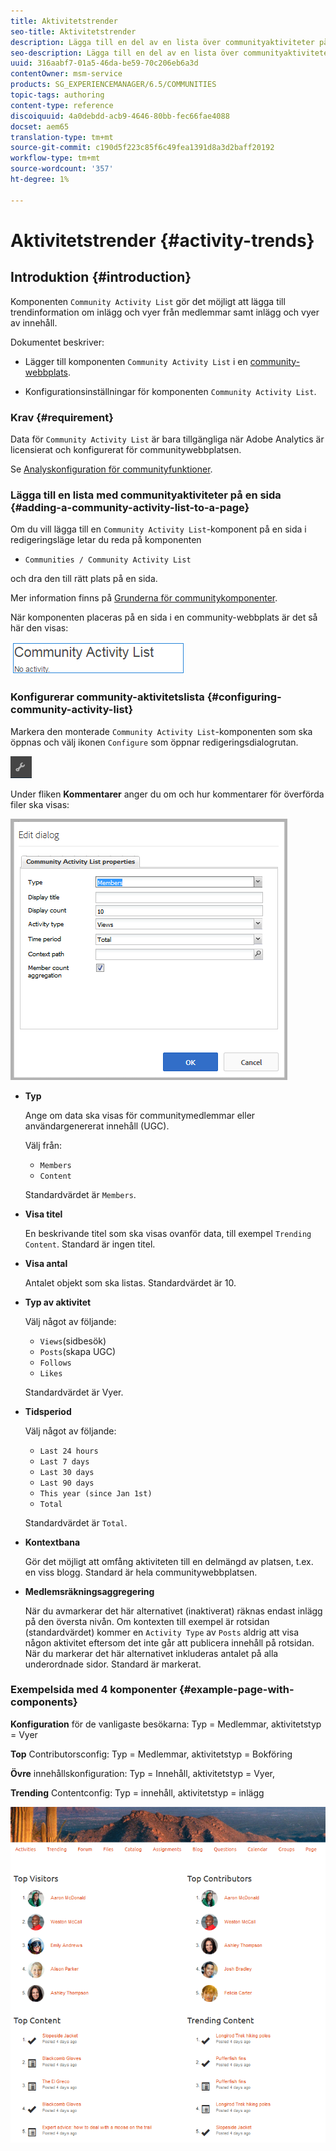 ```yaml
---
title: Aktivitetstrender
seo-title: Aktivitetstrender
description: Lägga till en del av en lista över communityaktiviteter på en sida
seo-description: Lägga till en del av en lista över communityaktiviteter på en sida
uuid: 316aabf7-01a5-46da-be59-70c206eb6a3d
contentOwner: msm-service
products: SG_EXPERIENCEMANAGER/6.5/COMMUNITIES
topic-tags: authoring
content-type: reference
discoiquuid: 4a0debdd-acb9-4646-80bb-fec66fae4088
docset: aem65
translation-type: tm+mt
source-git-commit: c190d5f223c85f6c49fea1391d8a3d2baff20192
workflow-type: tm+mt
source-wordcount: '357'
ht-degree: 1%

---
```



# Aktivitetstrender {#activity-trends}

## Introduktion {#introduction}

Komponenten `Community Activity List` gör det möjligt att lägga till trendinformation om inlägg och vyer från medlemmar samt inlägg och vyer av innehåll.

Dokumentet beskriver:

* Lägger till komponenten `Community Activity List` i en [community-webbplats](/help/communities/overview.md#community-sites).

* Konfigurationsinställningar för komponenten `Community Activity List`.

### Krav {#requirement}

Data för `Community Activity List` är bara tillgängliga när Adobe Analytics är licensierat och konfigurerat för communitywebbplatsen.

Se [Analyskonfiguration för communityfunktioner](/help/communities/analytics.md).

### Lägga till en lista med communityaktiviteter på en sida {#adding-a-community-activity-list-to-a-page}

Om du vill lägga till en `Community Activity List`-komponent på en sida i redigeringsläge letar du reda på komponenten

* `Communities / Community Activity List`

och dra den till rätt plats på en sida.

Mer information finns på [Grunderna för communitykomponenter](/help/communities/basics.md).

När komponenten placeras på en sida i en community-webbplats är det så här den visas:

![communityaktivitet](assets/community-activity.png)

### Konfigurerar community-aktivitetslista {#configuring-community-activity-list}

Markera den monterade `Community Activity List`-komponenten som ska öppnas och välj ikonen `Configure` som öppnar redigeringsdialogrutan.

![konfigurera](assets/configure-new.png)

Under fliken **Kommentarer** anger du om och hur kommentarer för överförda filer ska visas:

![egenskaper](assets/activity-list-properties.png)

* **Typ**

   Ange om data ska visas för communitymedlemmar eller användargenererat innehåll (UGC).

   Välj  från:

   * `Members`
   * `Content`

   Standardvärdet är `Members`.

* **Visa titel**

   En beskrivande titel som ska visas ovanför data, till exempel `Trending Content`.
Standard är ingen titel.

* **Visa antal**

   Antalet objekt som ska listas.
Standardvärdet är 10.

* **Typ av aktivitet**

   Välj något av följande:

   * `Views`(sidbesök)
   * `Posts`(skapa UGC)
   * `Follows`
   * `Likes`

   Standardvärdet är Vyer.

* **Tidsperiod**

   Välj något av följande:

   * `Last 24 hours`
   * `Last 7 days`
   * `Last 30 days`
   * `Last 90 days`
   * `This year (since Jan 1st)`
   * `Total`

   Standardvärdet är `Total`.

* **Kontextbana**

   Gör det möjligt att omfång aktiviteten till en delmängd av platsen, t.ex. en viss blogg.
Standard är hela communitywebbplatsen.

* **Medlemsräkningsaggregering**

   När du avmarkerar det här alternativet (inaktiverat) räknas endast inlägg på den översta nivån. Om kontexten till exempel är rotsidan (standardvärdet) kommer en `Activity Type` av `Posts` aldrig att visa någon aktivitet eftersom det inte går att publicera innehåll på rotsidan. När du markerar det här alternativet inkluderas antalet på alla underordnade sidor.
Standard är markerat.

### Exempelsida med 4 komponenter {#example-page-with-components}

**Konfiguration** för de vanligaste besökarna: Typ = Medlemmar, aktivitetstyp = Vyer

**Top** Contributorsconfig: Typ = Medlemmar, aktivitetstyp = Bokföring

**Övre** innehållskonfiguration: Typ = Innehåll, aktivitetstyp = Vyer,

**Trending** Contentconfig: Typ = innehåll, aktivitetstyp = inlägg

![komponenter](assets/activity-list-components.png)

